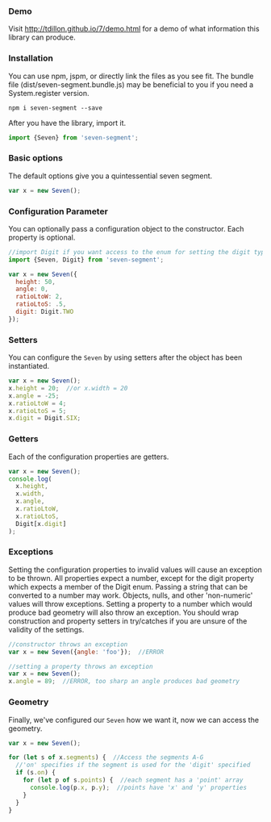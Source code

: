 ### Demo
Visit http://tdillon.github.io/7/demo.html for a demo of what information this library can produce.

### Installation
You can use npm, jspm, or directly link the files as you see fit.
The bundle file (dist/seven-segment.bundle.js) may be beneficial to you if you need a System.register version.

```shell
npm i seven-segment --save
```

After you have the library, import it.

```javascript
import {Seven} from 'seven-segment';
```

### Basic options
The default options give you a quintessential seven segment.

```javascript
var x = new Seven();
```

### Configuration Parameter
You can optionally pass a configuration object to the constructor.  Each property is optional.

```javascript
//import Digit if you want access to the enum for setting the digit type.
import {Seven, Digit} from 'seven-segment';

var x = new Seven({
  height: 50,
  angle: 0,
  ratioLtoW: 2,
  ratioLtoS: .5,
  digit: Digit.TWO
});
```

### Setters
You can configure the `Seven` by using setters after the object has been instantiated.

```javascript
var x = new Seven();
x.height = 20;  //or x.width = 20
x.angle = -25;
x.ratioLtoW = 4;
x.ratioLtoS = 5;
x.digit = Digit.SIX;
```

### Getters
Each of the configuration properties are getters.

```javascript
var x = new Seven();
console.log(
  x.height,
  x.width,
  x.angle,
  x.ratioLtoW,
  x.ratioLtoS,
  Digit[x.digit]
);
```

### Exceptions
Setting the configuration properties to invalid values will cause an exception to be thrown.  All properties expect a number, except for the digit property which expects a member of the Digit enum.  Passing a string that can be converted to a number may work.  Objects, nulls, and other 'non-numeric' values will throw exceptions.  Setting a property to a number which would produce bad geometry will also throw an exception.  You should wrap construction and property setters in try/catches if you are unsure of the validity of the settings.

```javascript
//constructor throws an exception
var x = new Seven({angle: 'foo'});  //ERROR

//setting a property throws an exception
var x = new Seven();
x.angle = 89;  //ERROR, too sharp an angle produces bad geometry
```

### Geometry
Finally, we've configured our `Seven` how we want it, now we can access the geometry.

```javascript
var x = new Seven();

for (let s of x.segments) {  //Access the segments A-G
  //'on' specifies if the segment is used for the 'digit' specified
  if (s.on) {
    for (let p of s.points) {  //each segment has a 'point' array
      console.log(p.x, p.y);  //points have 'x' and 'y' properties
    }
  }
}
```
